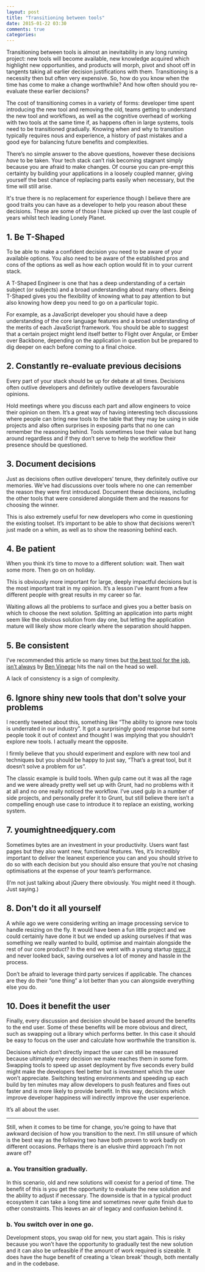 ```yaml
---
layout: post
title: "Transitioning between tools"
date: 2015-01-22 03:30
comments: true
categories:
---
```


Transitioning between tools is almost an inevitability in any long running project: new tools will become available, new knowledge acquired which highlight new opportunities, and products will morph, pivot and shoot off in tangents taking all earlier decision justifications with them. Transitioning is a necessity then but often very expensive. So, how do you know when the time has come to make a change worthwhile? And how often should you re-evaluate these earlier decisions?

The cost of transitioning comes in a variety of forms: developer time spent introducing the new tool and removing the old, teams getting to understand the new tool and workflows, as well as the cognitive overhead of working with two tools at the same time if, as happens often in large systems, tools need to be transitioned gradually. Knowing when and why to transition typically requires nous and experience, a history of past mistakes and a good eye for balancing future benefits and complexities.

There’s no simple answer to the above questions, however these decisions _have_ to be taken. Your tech stack can’t risk  becoming stagnant simply because you are afraid to make changes. Of course you can pre-empt this certainty by building your applications in a loosely coupled manner, giving yourself the best chance of replacing parts easily when necessary, but the time will still arise.

It's true there is no replacement for experience though I believe there are good traits you can have as a developer to help you reason about these decisions. These are some of those I have picked up over the last couple of years whilst tech leading Lonely Planet.


<h2 id="be-t-shaped" class="blog-subtitle">1. Be T-Shaped</h2>

To be able to make a confident decision you need to be aware of your available options. You also need to be aware of the established pros and cons of the options as well as how each option would fit in to your current stack.

A T-Shaped Engineer is one that has a deep understanding of a certain subject (or subjects) and a broad understanding about many others. Being T-Shaped gives you the flexibility of knowing what to pay attention to but also knowing how deep you need to go on a particular topic.

For example, as a JavaScript developer you should have a deep understanding of the core language features and a broad understanding of the merits of each JavaScript framework. You should be able to suggest that a certain project might lend itself better to Flight over Angular, or Ember over Backbone, depending on the application in question but be prepared to dig deeper on each before coming to a final choice.


<h2 id="constantly-reevaluate" class="blog-subtitle">2. Constantly re-evaluate previous decisions</h2>

Every part of your stack should be up for debate at all times. Decisions often outlive developers and definitely outlive developers favourable opinions.

Hold meetings where you discuss each part and allow engineers to voice their opinion on them. It’s a great way of having interesting tech discussions where people can bring new tools to the table that they may be using in side projects and also often surprises in exposing parts that no one can remember the reasoning behind. Tools sometimes lose their value but hang around regardless and if they don’t serve to help the workflow their presence should be questioned.

<h2 id="document-decisions" class="blog-subtitle">3. Document decisions</h2>

Just as decisions often outlive developers’ tenure, they definitely outlive our memories. We’ve had discussions over tools where no one can remember the reason they were first introduced. Document these decisions, including the other tools that were considered alongside them and the reasons for choosing the winner.

This is also extremely useful for new developers who come in questioning the existing toolset. It’s important to be able to show that decisions weren’t just made on a whim, as well as to show the reasoning behind each.

<h2 id="be-patient" class="blog-subtitle">4. Be patient</h2>

When you think it’s time to move to a different solution: wait. Then wait some more. Then go on on holiday.

This is obviously more important for large, deeply impactful decisions but is the most important trait in my opinion. It’s a lesson I’ve learnt from a few different people with great results in my career so far.

Waiting allows all the problems to surface and gives you a better basis on which to choose the next solution. Splitting an application into parts might seem like the obvious solution from day one, but letting the application mature will likely show more clearly where the separation should happen.

<h2 id="be-consistent" class="blog-subtitle">5. Be consistent</h2>

I’ve recommended this article so many times but [the best tool for the job, isn’t always](https://medium.com/@bentlegen/the-best-tool-for-the-job-isnt-always-6ed364f3f775) by [Ben Vinegar](https://twitter.com/bentlegen) hits the nail on the head so well.

A lack of consistency is a sign of complexity.

<h2 id="ignore-shiny-tools" class="blog-subtitle">6. Ignore shiny new tools that don't solve your problems</h2>

I recently tweeted about this, something like “The ability to ignore new tools is underrated in our industry”. It got a surprisingly good response but some people took it out of context and thought I was implying that you shouldn’t explore new tools. I actually meant the opposite.

I firmly believe that you should experiment and explore with new tool and techniques but you should be happy to just say, “That’s a great tool, but it doesn’t solve a problem for us”.

The classic example is build tools. When gulp came out it was all the rage and we were already pretty well set up with Grunt, had no problems with it at all and no one really noticed the workflow. I’ve used gulp in a number of side projects, and personally prefer it to Grunt, but still believe there isn’t a compelling enough use case to introduce it to replace an existing, working system.

<h2 id="youmightneedjquery" class="blog-subtitle">7. youmightneedjquery.com</h2>

Sometimes bytes are an investment in your productivity. Users want fast pages but they also want new, functional features. Yes, it’s incredibly important to deliver the leanest experience you can and you should strive to do so with each decision but you should also ensure that you’re not chasing optimisations at the expense of your team’s performance.

(I’m not just talking about jQuery there obviously. You might need it though. Just saying.)

<h2 id="don-t-do-it-all-yourself" class="blog-subtitle">8. Don't do it all yourself</h2>

A while ago we were considering writing an image processing service to handle resizing on the fly. It would have been a fun little project and we could certainly have done it but we ended up asking ourselves if that was something we really wanted to build, optimise and maintain alongside the rest of our core product? In the end we went with a young startup [resrc.it](www.resrc.it) and never looked back, saving ourselves a lot of money and hassle in the process.

Don’t be afraid to leverage third party services if applicable. The chances are they do their “one thing” a lot better than you can alongside everything else you do.

<h2 id="does-it-benefit-the-user" class="blog-subtitle">10. Does it benefit the user</h2>

Finally, every discussion and decision should be based around the benefits to the end user. Some of these benefits will be more obvious and direct, such as swapping out a library which performs better. In this case it should be easy to focus on the user and calculate how worthwhile the transition is.

Decisions which don’t directly impact the user can still be measured because ultimately every decision we make reaches them in some form. Swapping tools to speed up asset deployment by five seconds every build might make the developers feel better but is investment which the user won’t appreciate. Switching testing environments and speeding up each build by ten minutes may allow developers to push features and fixes out faster and is more likely to provide benefit. In this way, decisions which improve developer happiness will indirectly improve the user experience.

It’s all about the user.






-----


Still, when it comes to be time for change, you’re going to have that awkward decision of how you transition to the next. I’m still unsure of which is the best way as the following two have both proven to work badly on different occasions. Perhaps there is an elusive third approach I’m not aware of?

<h3 class="blog-subtitle--small">a. You transition gradually.</h3>

In this scenario, old and new solutions will coexist for a period of time. The benefit of this is you get the opportunity to evaluate the new solution and the ability to adjust if necessary. The downside is that in a typical product ecosystem it can take a long time and sometimes never quite finish due to other constraints. This leaves an air of legacy and confusion behind it.

<h3 class="blog-subtitle--small">b. You switch over in one go.</h3>

Development stops, you swap old for new, you start again. This is risky because you won’t have the opportunity to gradually test the new solution and it can also be unfeasible if the amount of work required is sizeable. It does have the huge benefit of creating a ‘clean break’ though, both mentally and in the codebase.

